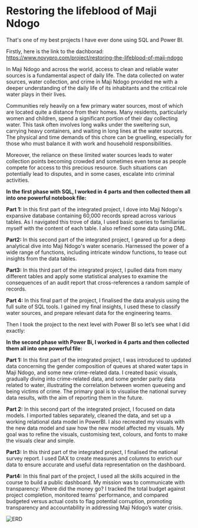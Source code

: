 # Restoring the lifeblood of Maji Ndogo
That's one of my best projects I have ever done using SQL and Power BI.

Firstly, here is the link to the dachborad: https://www.novypro.com/project/restoring-the-lifeblood-of-maji-ndogo


In Maji Ndogo and across the world, access to clean and reliable water sources is a fundamental aspect of daily life. The data collected on water sources, water collection, and crime in Maji Ndogo provided me with a deeper understanding of the daily life of its inhabitants and the critical role water plays in their lives.

Communities rely heavily on a few primary water sources, most of which are located quite a distance from their homes. Many residents, particularly women and children, spend a significant portion of their day collecting water. This task often involves long walks under the sweltering sun, carrying heavy containers, and waiting in long lines at the water sources. The physical and time demands of this chore can be gruelling, especially for those who must balance it with work and household responsibilities.

Moreover, the reliance on these limited water sources leads to water collection points becoming crowded and sometimes even tense as people compete for access to this precious resource. Such situations can potentially lead to disputes, and in some cases, escalate into criminal activities.

**In the first phase with SQL, I worked in 4 parts and then collected them all into one powerful notebook file:**

**Part 1:**
In this first part of the integrated project, I dove into Maji Ndogo's expansive database containing 60,000 records spread across various tables. As I navigated this trove of data, I used basic queries to familiarise myself with the content of each table. I also refined some data using DML.

**Part2:**
In this second part of the integrated project, I geared up for a deep analytical dive into Maji Ndogo's water scenario. Harnessed the power of a wide range of functions, including intricate window functions, to tease out insights from the data tables.

**Part3:**
In this third part of the integrated project, I pulled data from many different tables and apply some statistical analyses to examine the consequences of an audit report that cross-references a random sample of records.

**Part 4:**
In this final part of the project, I finalised the data analysis using the full suite of SQL tools. I gained my  final insights, I used these to classify water sources, and prepare relevant data for the engineering teams.

Then I took the project to the next level with Power BI so let’s see what I did exactly:

**In the second phase with Power Bi, I worked in 4 parts and then collected them all into one powerful file:**

**Part 1:**
In this first part of the integrated project, I was introduced to updated data concerning the gender composition of queues at shared water taps in Maji Ndogo, and some new crime-related data. I created basic visuals, gradually diving into crime-related data, and some gender parity data related to water, illustrating the correlation between women queueing and being victims of crime. The primary goal is to visualise the national survey data results, with the aim of reporting them in the future.

**Part 2:**
In this second part of the integrated project, I focused on data models. I imported tables separately, cleaned the data, and set up a working relational data model in PowerBI. I also recreated my visuals with the new data model and saw how the new model affected my visuals. My goal was to refine the visuals, customising text, colours, and fonts to make the visuals clear and simple.

**Part3:**
In this third part of the integrated project, I finalised the national survey report. I used DAX to create measures and columns to enrich our data to ensure accurate and useful data representation on the dashboard.

**Part4:**
In this final part of the project, I used all the skills acquired in the course to build a public dashboard. My mission was to communicate with transparency: Where did the money go? I tracked the total budget against project completion, monitored teams' performance, and compared budgeted versus actual costs to flag potential corruption, promoting transparency and accountability in addressing Maji Ndogo’s water crisis.

![ERD](https://github.com/ahmedsalah64/Integrated-Project-Maji-Ndogo/assets/115900209/64cdacd3-0c75-464d-8a60-3a047f91a7fd)

